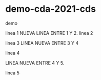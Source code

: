 # demo-cda-2021-cds
demo

linea 1
NUEVA LINEA ENTRE 1 Y 2.
linea 2

linea 3
LINEA NUEVA ENTRE 3 Y 4

linea 4

LINEA NUEVA ENTRE 4 Y 5.

linea 5
